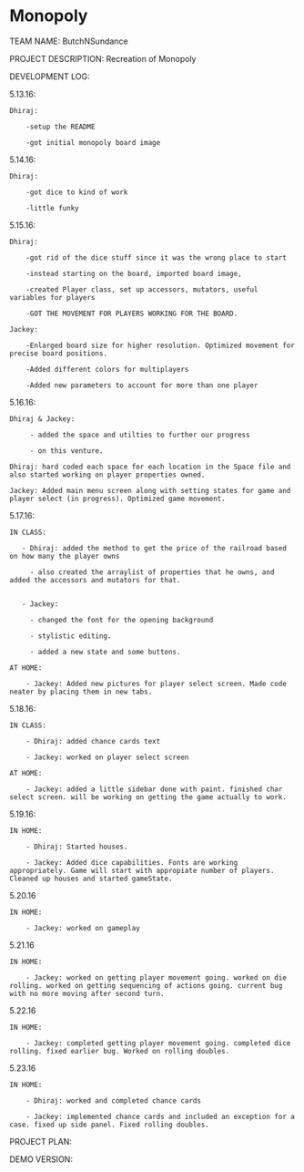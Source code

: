 # Monopoly

TEAM NAME: ButchNSundance

PROJECT DESCRIPTION: Recreation of Monopoly

DEVELOPMENT LOG:

5.13.16: 

	Dhiraj:
	
		-setup the README
		
		-got initial monopoly board image 
		
5.14.16:

	Dhiraj: 
		
		-got dice to kind of work 
		
		-little funky 

5.15.16: 

	Dhiraj: 
	
		-got rid of the dice stuff since it was the wrong place to start 
		
		-instead starting on the board, imported board image, 

		-created Player class, set up accessors, mutators, useful variables for players 
		
		-GOT THE MOVEMENT FOR PLAYERS WORKING FOR THE BOARD. 

	Jackey: 
	
		-Enlarged board size for higher resolution. Optimized movement for precise board positions. 
	
		-Added different colors for multiplayers 
	
		-Added new parameters to account for more than one player 

5.16.16:
	
	Dhiraj & Jackey:

	     - added the space and utilties to further our progress

	     - on this venture.

	Dhiraj: hard coded each space for each location in the Space file and also started working on player properties owned. 
	
	Jackey: Added main menu screen along with setting states for game and player select (in progress). Optimized game movement.

5.17.16:

	IN CLASS: 
	   
	   - Dhiraj: added the method to get the price of the railroad based on how many the player owns

	     - also created the arraylist of properties that he owns, and added the accessors and mutators for that. 


	   - Jackey:
	   
	     - changed the font for the opening background

	     - stylistic editing.

	     - added a new state and some buttons.
		 
	AT HOME:
	
		- Jackey: Added new pictures for player select screen. Made code neater by placing them in new tabs.

5.18.16:

	IN CLASS:

		- Dhiraj: added chance cards text		

		- Jackey: worked on player select screen
		
	AT HOME:
	
		- Jackey: added a little sidebar done with paint. finished char select screen. will be working on getting the game actually to work.
		
5.19.16:

	IN HOME:
		
		- Dhiraj: Started houses.
		
		- Jackey: Added dice capabilities. Fonts are working appropriately. Game will start with appropiate number of players. Cleaned up houses and started gameState.
		
5.20.16

	IN HOME:
	
		- Jackey: worked on gameplay

5.21.16

	IN HOME:
		
		- Jackey: worked on getting player movement going. worked on die rolling. worked on getting sequencing of actions going. current bug with no more moving after second turn.
		
5.22.16

	IN HOME:
	
		- Jackey: completed getting player movement going. completed dice rolling. fixed earlier bug. Worked on rolling doubles.
	
5.23.16

	IN HOME:
	
		- Dhiraj: worked and completed chance cards
		
		- Jackey: implemented chance cards and included an exception for a case. fixed up side panel. Fixed rolling doubles.
		
PROJECT PLAN: 

DEMO VERSION: 
